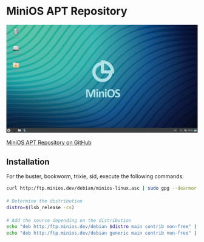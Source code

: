 # MiniOS APT Repository
[![MiniOS](images/minios.png)](https://minios.dev)

[MiniOS APT Repository on GitHub](https://github.com/minios-linux/ftp)

## Installation
For the buster, bookworm, trixie, sid, execute the following commands:

```bash
curl http:/ftp.minios.dev/debian/minios-linux.asc | sudo gpg --dearmor > /etc/apt/trusted.gpg.d/minios-linux.gpg

# Determine the distribution
distro=$(lsb_release -cs)

# Add the source depending on the distribution
echo "deb http:/ftp.minios.dev/debian $distro main contrib non-free" | sudo tee /etc/apt/sources.list.d/minios-linux.list
echo "deb http:/ftp.minios.dev/debian generic main contrib non-free" | sudo tee -a /etc/apt/sources.list.d/minios-linux.list
```
